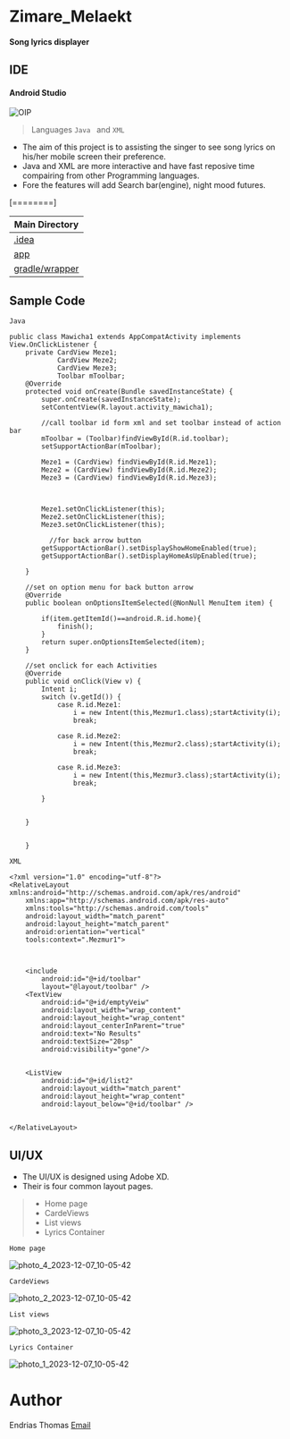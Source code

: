 # Zimare_Melaekt
####  Song lyrics displayer

## IDE
#### Android Studio 
![OIP](https://github.com/edddddr/Mezmure_Ze_Tewahido/assets/97146464/559a9d88-83e0-433e-acf2-0b8ff73451e6)
> Languages `Java ` and `XML`

- The aim of this project is to assisting the singer to see song lyrics on his/her mobile screen their preference.
- Java and XML are more interactive and have fast reposive time compairing from other Programming languages.
- Fore the features will add Search bar(engine), night mood futures. 

[========]


| Main Directory
| ------------ |
|[ .idea](https://github.com/edddddr/Mezmure_Ze_Tewahido/tree/main/.idea " .idea")  |
|[app](https://github.com/edddddr/Mezmure_Ze_Tewahido/tree/main/app "app")   |
|[gradle/wrapper](https://github.com/edddddr/Mezmure_Ze_Tewahido/tree/main/gradle/wrapper "gradle/wrapper")   |

## Sample Code


`Java`


    public class Mawicha1 extends AppCompatActivity implements View.OnClickListener {
        private CardView Meze1;
                CardView Meze2;
                CardView Meze3;
                Toolbar mToolbar;
        @Override
        protected void onCreate(Bundle savedInstanceState) {
            super.onCreate(savedInstanceState);
            setContentView(R.layout.activity_mawicha1);
    
            //call toolbar id form xml and set toolbar instead of action bar
            mToolbar = (Toolbar)findViewById(R.id.toolbar);
            setSupportActionBar(mToolbar);
    
            Meze1 = (CardView) findViewById(R.id.Meze1);
            Meze2 = (CardView) findViewById(R.id.Meze2);
            Meze3 = (CardView) findViewById(R.id.Meze3);
    
    
    
            Meze1.setOnClickListener(this);
            Meze2.setOnClickListener(this);
            Meze3.setOnClickListener(this);
    
              //for back arrow button
            getSupportActionBar().setDisplayShowHomeEnabled(true);
            getSupportActionBar().setDisplayHomeAsUpEnabled(true);
    
        }
    
        //set on option menu for back button arrow
        @Override
        public boolean onOptionsItemSelected(@NonNull MenuItem item) {
    
            if(item.getItemId()==android.R.id.home){
                finish();
            }
            return super.onOptionsItemSelected(item);
        }
    
        //set onclick for each Activities
        @Override
        public void onClick(View v) {
            Intent i;
            switch (v.getId()) {
                case R.id.Meze1:
                    i = new Intent(this,Mezmur1.class);startActivity(i);
                    break;
    
                case R.id.Meze2:
                    i = new Intent(this,Mezmur2.class);startActivity(i);
                    break;
    
                case R.id.Meze3:
                    i = new Intent(this,Mezmur3.class);startActivity(i);
                    break;
    
            }
    
    
        }
    
    
        }

`XML`


    <?xml version="1.0" encoding="utf-8"?>
    <RelativeLayout xmlns:android="http://schemas.android.com/apk/res/android"
        xmlns:app="http://schemas.android.com/apk/res-auto"
        xmlns:tools="http://schemas.android.com/tools"
        android:layout_width="match_parent"
        android:layout_height="match_parent"
        android:orientation="vertical"
        tools:context=".Mezmur1">
    
    
    
        <include
            android:id="@+id/toolbar"
            layout="@layout/toolbar" />
        <TextView
            android:id="@+id/emptyVeiw"
            android:layout_width="wrap_content"
            android:layout_height="wrap_content"
            android:layout_centerInParent="true"
            android:text="No Results"
            android:textSize="20sp"
            android:visibility="gone"/>
    
    
        <ListView
            android:id="@+id/list2"
            android:layout_width="match_parent"
            android:layout_height="wrap_content"
            android:layout_below="@+id/toolbar" />
    
    
    </RelativeLayout>



## UI/UX


- The UI/UX is designed using Adobe XD.
- Their is four common layout pages.
> -  Home page
> -  CardeViews
> -  List views
> - Lyrics Container

`Home page`

![photo_4_2023-12-07_10-05-42](https://github.com/edddddr/Mezmure_Ze_Tewahido/assets/97146464/893a3a0b-7e9e-447b-b570-f30f88dcaa29)

  `CardeViews`

![photo_2_2023-12-07_10-05-42](https://github.com/edddddr/Mezmure_Ze_Tewahido/assets/97146464/50b1d7c9-4952-4175-ad2a-16cec05628c2)

 `List views`

![photo_3_2023-12-07_10-05-42](https://github.com/edddddr/Mezmure_Ze_Tewahido/assets/97146464/548a2a7b-5df8-413b-a472-945e56a260e4)

`Lyrics Container`

![photo_1_2023-12-07_10-05-42](https://github.com/edddddr/Mezmure_Ze_Tewahido/assets/97146464/2491a94a-324e-43c5-b4b3-8b119db83792)

 # Author

Endrias Thomas  [Email](http://endt6342@gmail.com "Email")
